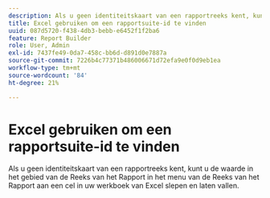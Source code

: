 ```yaml
---
description: Als u geen identiteitskaart van een rapportreeks kent, kunt u de waarde in het gebied van de Reeks van het Rapport in het menu van de Reeks van het Rapport aan een cel in uw werkboek van Excel slepen en laten vallen.
title: Excel gebruiken om een rapportsuite-id te vinden
uuid: 087d5720-f438-4db3-bebb-e6452f1f2ba6
feature: Report Builder
role: User, Admin
exl-id: 7437fe49-0da7-458c-bb6d-d891d0e7887a
source-git-commit: 7226b4c77371b486006671d72efa9e0f0d9eb1ea
workflow-type: tm+mt
source-wordcount: '84'
ht-degree: 21%

---
```


# Excel gebruiken om een rapportsuite-id te vinden

Als u geen identiteitskaart van een rapportreeks kent, kunt u de waarde in het gebied van de Reeks van het Rapport in het menu van de Reeks van het Rapport aan een cel in uw werkboek van Excel slepen en laten vallen.
